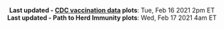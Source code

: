 <p align="center">
    <b>Last updated - <a href="https://covid.cdc.gov/covid-data-tracker/#vaccinations" target="_blank">CDC vaccination data</a> plots</b>: Tue, Feb 16 2021 2pm ET<br>
    <b>Last updated - Path to Herd Immunity plots</b>: Wed, Feb 17 2021 4am ET
    </p>